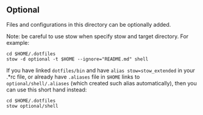 ## Optional

Files and configurations in this directory
can be optionally added.

Note: be careful to use stow when 
specify stow and target directory. 
For example:
```shell
cd $HOME/.dotfiles
stow -d optional -t $HOME --ignore="README.md" shell
```

If you have linked `dotfiles/bin`
and have `alias stow=stow_extended` 
in your .*rc file,
or already have `.aliases` file in `$HOME` 
links to `optional/shell/.aliases`
(which created such alias automatically),
then you can use this short hand instead:
```shell
cd $HOME/.dotfiles
stow optional/shell
``` 
